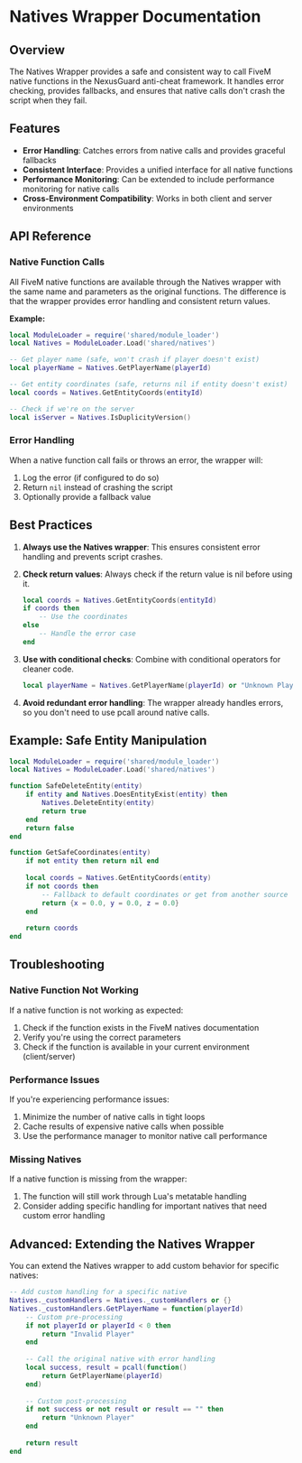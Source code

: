 # Natives Wrapper Documentation

## Overview

The Natives Wrapper provides a safe and consistent way to call FiveM native functions in the NexusGuard anti-cheat framework. It handles error checking, provides fallbacks, and ensures that native calls don't crash the script when they fail.

## Features

- **Error Handling**: Catches errors from native calls and provides graceful fallbacks
- **Consistent Interface**: Provides a unified interface for all native functions
- **Performance Monitoring**: Can be extended to include performance monitoring for native calls
- **Cross-Environment Compatibility**: Works in both client and server environments

## API Reference

### Native Function Calls

All FiveM native functions are available through the Natives wrapper with the same name and parameters as the original functions. The difference is that the wrapper provides error handling and consistent return values.

**Example:**
```lua
local ModuleLoader = require('shared/module_loader')
local Natives = ModuleLoader.Load('shared/natives')

-- Get player name (safe, won't crash if player doesn't exist)
local playerName = Natives.GetPlayerName(playerId)

-- Get entity coordinates (safe, returns nil if entity doesn't exist)
local coords = Natives.GetEntityCoords(entityId)

-- Check if we're on the server
local isServer = Natives.IsDuplicityVersion()
```

### Error Handling

When a native function call fails or throws an error, the wrapper will:
1. Log the error (if configured to do so)
2. Return `nil` instead of crashing the script
3. Optionally provide a fallback value

## Best Practices

1. **Always use the Natives wrapper**: This ensures consistent error handling and prevents script crashes.

2. **Check return values**: Always check if the return value is nil before using it.
   ```lua
   local coords = Natives.GetEntityCoords(entityId)
   if coords then
       -- Use the coordinates
   else
       -- Handle the error case
   end
   ```

3. **Use with conditional checks**: Combine with conditional operators for cleaner code.
   ```lua
   local playerName = Natives.GetPlayerName(playerId) or "Unknown Player"
   ```

4. **Avoid redundant error handling**: The wrapper already handles errors, so you don't need to use pcall around native calls.

## Example: Safe Entity Manipulation

```lua
local ModuleLoader = require('shared/module_loader')
local Natives = ModuleLoader.Load('shared/natives')

function SafeDeleteEntity(entity)
    if entity and Natives.DoesEntityExist(entity) then
        Natives.DeleteEntity(entity)
        return true
    end
    return false
end

function GetSafeCoordinates(entity)
    if not entity then return nil end
    
    local coords = Natives.GetEntityCoords(entity)
    if not coords then
        -- Fallback to default coordinates or get from another source
        return {x = 0.0, y = 0.0, z = 0.0}
    end
    
    return coords
end
```

## Troubleshooting

### Native Function Not Working

If a native function is not working as expected:
1. Check if the function exists in the FiveM natives documentation
2. Verify you're using the correct parameters
3. Check if the function is available in your current environment (client/server)

### Performance Issues

If you're experiencing performance issues:
1. Minimize the number of native calls in tight loops
2. Cache results of expensive native calls when possible
3. Use the performance manager to monitor native call performance

### Missing Natives

If a native function is missing from the wrapper:
1. The function will still work through Lua's metatable handling
2. Consider adding specific handling for important natives that need custom error handling

## Advanced: Extending the Natives Wrapper

You can extend the Natives wrapper to add custom behavior for specific natives:

```lua
-- Add custom handling for a specific native
Natives._customHandlers = Natives._customHandlers or {}
Natives._customHandlers.GetPlayerName = function(playerId)
    -- Custom pre-processing
    if not playerId or playerId < 0 then
        return "Invalid Player"
    end
    
    -- Call the original native with error handling
    local success, result = pcall(function()
        return GetPlayerName(playerId)
    end)
    
    -- Custom post-processing
    if not success or not result or result == "" then
        return "Unknown Player"
    end
    
    return result
end
```
